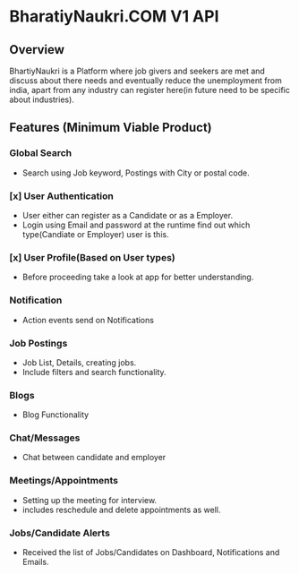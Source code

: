 # BharatiyNaukri.COM V1 API

## Overview
BhartiyNaukri is a Platform where job givers and seekers are met and discuss about there needs and eventually reduce the unemployment from india, apart from any industry can register here(in future need to be specific about industries).

## Features (Minimum Viable Product)

### Global Search
- Search using Job keyword, Postings with City or postal code.
### [x] User Authentication
- User either can register as a Candidate or as a Employer.
- Login using Email and password at the runtime find out which type(Candiate or Employer) user is this.
### [x] User Profile(Based on User types)
- Before proceeding take a look at app for better understanding.
### Notification
- Action events send on Notifications
### Job Postings
- Job List, Details, creating jobs.
- Include filters and search functionality.
### Blogs
- Blog Functionality
### Chat/Messages
- Chat between candidate and employer
### Meetings/Appointments
- Setting up the meeting for interview.
- includes reschedule and delete appointments as well.
### Jobs/Candidate Alerts
- Received the list of Jobs/Candidates on Dashboard, Notifications and Emails.

